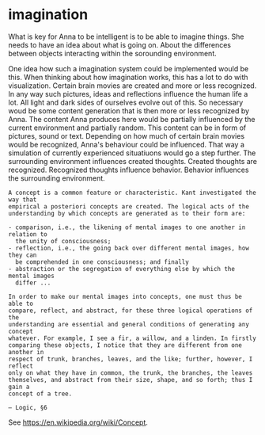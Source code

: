 # imagination
What is key for Anna to be intelligent is to be able to imagine things. She
needs to have an idea about what is going on. About the differences between
objects interacting within the sorounding environment.

One idea how such a imagination system could be implemented would be this. When
thinking about how imagination works, this has a lot to do with visualization.
Certain brain movies are created and more or less recognized. In any way such
pictures, ideas and reflections influence the human life a lot.  All light and
dark sides of ourselves evolve out of this. So necessary woud be some content
generation that is then more or less recognized by Anna. The content Anna
produces here would be partially influenced by the current environment and
partially random. This content can be in form of pictures, sound or text.
Depending on how much of certain brain movies would be recognized, Anna's
behaviour could be influenced. That way a simulation of currently experienced
situatiuons would go a step further. The surrounding environment influences
created thoughts. Created thoughts are recognized. Recognized thoughts
influence behavior. Behavior influences the surrounding environment.

```
A concept is a common feature or characteristic. Kant investigated the way that
empirical a posteriori concepts are created. The logical acts of the
understanding by which concepts are generated as to their form are:

- comparison, i.e., the likening of mental images to one another in relation to
  the unity of consciousness;
- reflection, i.e., the going back over different mental images, how they can
  be comprehended in one consciousness; and finally
- abstraction or the segregation of everything else by which the mental images
  differ ...

In order to make our mental images into concepts, one must thus be able to
compare, reflect, and abstract, for these three logical operations of the
understanding are essential and general conditions of generating any concept
whatever. For example, I see a fir, a willow, and a linden. In firstly
comparing these objects, I notice that they are different from one another in
respect of trunk, branches, leaves, and the like; further, however, I reflect
only on what they have in common, the trunk, the branches, the leaves
themselves, and abstract from their size, shape, and so forth; thus I gain a
concept of a tree.

— Logic, §6
```

See https://en.wikipedia.org/wiki/Concept.
